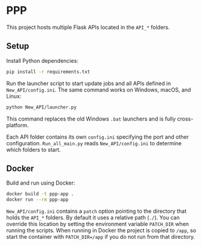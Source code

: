 # PPP

This project hosts multiple Flask APIs located in the `API_*` folders.

## Setup

Install Python dependencies:

```bash
pip install -r requirements.txt
```

Run the launcher script to start update jobs and all APIs defined in `New_API/config.ini`.
The same command works on Windows, macOS, and Linux:

```bash
python New_API/launcher.py
```
This command replaces the old Windows `.bat` launchers and is fully cross-platform.

Each API folder contains its own `config.ini` specifying the port and other configuration. `Run_all_main.py` reads `New_API/config.ini` to determine which folders to start.

## Docker

Build and run using Docker:

```bash
docker build -t ppp-app .
docker run --rm ppp-app
```

`New_API/config.ini` contains a `patch` option pointing to the directory that
holds the `API_*` folders. By default it uses a relative path (`./`). You can
override this location by setting the environment variable `PATCH_DIR` when
running the scripts. When running in Docker the project is copied to `/app`, so
start the container with `PATCH_DIR=/app` if you do not run from that directory.
